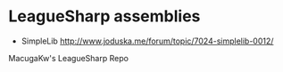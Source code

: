 LeagueSharp assemblies
===========

- SimpleLib http://www.joduska.me/forum/topic/7024-simplelib-0012/

MacugaKw's LeagueSharp Repo

